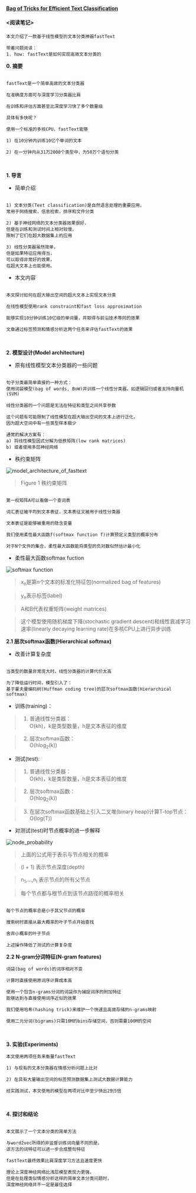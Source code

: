 #### [Bag of Tricks for Efficient Text Classification](https://github.com/dantezhao/paper-notes/blob/master/0004/Bag%20of%20Tricks%20for%20Efficient%20Text%20Classification.pdf)  

#### <阅读笔记>  

```shell  
本文介绍了一款基于线性模型的文本分类神器fastText

带着问题阅读：
1. how: fastText是如何实现高效文本分类的
```  

**0. 摘要**  

```shell  

fastText是一个简单高效的文本分类器

在准确度方面可与深度学习分类器比肩  

在训练和评估方面甚至比深度学习快了多个数量级

具体有多快呢？

使用一个标准的多核CPU，fastText能够

1) 在10分钟内训练10亿个单词的文本  

2) 在一分钟内从31万2000个类型中，为50万个语句分类

```  

<br>

**1. 导言**  

* 简单介绍  

```shell  

1) 文本分类(Text classification)是自然语言处理的重要应用，
常用于网络搜索，信息检索，排序和文件分类  

2) 基于神经网络的文本分类器效果很好，
但是在训练和测试时间上相对较慢，
限制了它们在超大数据集上的应用

3) 线性分类器虽然简单，
但是如果特征应用得当，
可以取得非常好的效果，
在超大文本上也能使用。

```  

* 本文内容  

```shell  

本文探讨如何在超大输出空间的超大文本上实现文本分类

在线性模型使用rank constraint和fast loss approximation

能够实现10分钟训练10亿级的单词量，并取得与前沿技术等同的效果

文章通过标签预测和情感分析这两个任务来评估fastText的效果

```  

<br>

**2. 模型设计(Model architecture)**  

* 原有线性模型文本分类器的一些问题  

```shell  

句子分类最简单直接的一种方式：
使用词袋模型(bag of words, BoW)并训练一个线性分类器，如逻辑回归或者支持向量机(SVM)

线性分类器的一个问题是无法在特征和类型之间共享参数

这个问题有可能限制了线性模型在超大输出空间的文本上进行泛化，
因为超大空间中有一些类型样本极少

通常的解决方案有：
a) 将线性模型因式分解为低秩矩阵(low rank matrices)
b) 或者使用多层神经网络

```  

* 秩约束矩阵  

![model_architecture_of_fasttext](https://raw.githubusercontent.com/dantezhao/paper-notes/master/0004/bigablecat_model_architecture_of_fasttext.png)  

>Figure 1 秩约束矩阵

```shell  

第一权矩阵A可以看做一个查词表

词汇表征被平均到文本表征，文本表征又被用于线性分类器

文本表征是能够被重用的隐含变量

我们使用柔性最大函数f(softmax function f)计算预定义类型的概率分布

对于N个文件的集合，柔性最大函数能将类型的负对数似然估计最小化

```  

* 柔性最大函数softmax fuction  

![softmax function](https://raw.githubusercontent.com/dantezhao/paper-notes/master/0004/bigablecat_softmax_function.gif)  

>x<sub>n</sub>是第n个文本的标准化特征包(normalized bag of features)  

>y<sub>n</sub>表示标签(label)  

>A和B代表权重矩阵(weight matrices)  

>这个模型使用随机梯度下降(stochastic gradient descent)和线性衰减学习速率(linearly decaying learning rate)在多核CPU上进行异步训练  

**2.1 层次softmax函数(Hierarchical softmax)**  

* 改善计算复杂度  

```shell  

当类型的数量非常庞大时，线性分类器的计算代价太高

为了降低运行时间，模型引入了：
基于霍夫曼编码树(Huffman coding tree)的层次softmax函数(Hierarchical softmax)

```  

* 训练(training)：  

>1) 普通线性分类器：  
O(kh)，k是类型数量，h是文本表征的维度  

>2) 层次softmax函数：  
O(hlog<sub>2</sub>(k))  

* 测试(test):  

>1) 普通线性分类器：  
O(kh)，k是类型数量，h是文本表征的维度  

>2) 层次softmax函数：  
O(hlog<sub>2</sub>(k))  

>3) 在层次softmax函数基础上引入二叉堆(binary heap)计算T-top节点：  
O(log(T))  

* 对测试(test)时节点概率的进一步解释  

![node_probability](https://raw.githubusercontent.com/dantezhao/paper-notes/master/0004/bigablecat_node_probability.gif)  

>上面的公式用于表示与节点相关的概率  

>(l + 1) 表示节点深度(depth)  

>n<sub>1</sub>,...,n<sub>l</sub> 表示节点的所有父节点  

>每个节点都与根节点到该节点路径的概率相关  

```shell  

每个节点的概率总是小于其父节点的概率

搜索树时直接从最大概率的叶子节点开始查找

舍弃小概率的叶子节点  

上述操作降低了测试的计算复杂度  

```  

**2.2 N-gram分词特征(N-gram features)**  

```shell  
词袋(bag of words)的词序相对不变

计算时直接使用原词序计算成本高

使用一个包含n-grams分词的词袋作为捕捉词序的附加特征
能够达到与直接使用词序近似的效果

我们使用哈希(hashing trick)来维护一个快速且高效存储的n-grams映射

使用二元分词(bigrams)只需10M的bins存储空间，否则需要100M的空间

```  

<br>

**3. 实验(Experiments)**  

```shell  
本文使用两项任务来衡量fastText

1) 与现有的文本分类器在情感分析问题上比对

2) 在具有大量输出空间的标签预测数据集上测试大数据计算能力

经实践测试，本文使用的模型在两项对比中至少快出2到5倍

```  

<br>

**4. 探讨和结论**  

```shell  

本文展示了一个文本分类的简单方法

与word2vec所得的非监督训练词向量不同的是，
该方法的词特征可以进一步合成整句特征

fastText最终效果比肩深度学习方法且速度更快

理论上深度神经网络比浅层模型表现力更强，
但是在处理类似情感分析这样的简单文本分类问题时，
深度神经网络并不一定是最佳选择

```  


<br>  
